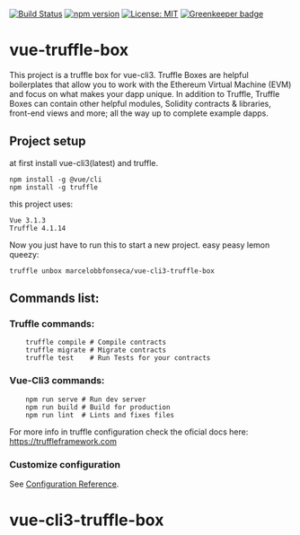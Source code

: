 [![Build Status](https://travis-ci.com/marcelobbfonseca/vue-cli3-truffle-box.svg?branch=master)](https://travis-ci.com/marcelobbfonseca/vue-cli3-truffle-box) [![npm version](https://badge.fury.io/js/npm.svg)](https://badge.fury.io/js/npm) [![License: MIT](https://img.shields.io/badge/License-MIT-blue.svg)](https://opensource.org/licenses/MIT) [![Greenkeeper badge](https://badges.greenkeeper.io/marcelobbfonseca/vue-cli3-truffle-box.svg)](https://greenkeeper.io/)

# vue-truffle-box

 This project is a truffle box for vue-cli3. Truffle Boxes are helpful boilerplates that allow you to work with the Ethereum Virtual Machine (EVM) and focus on what makes your dapp unique. In addition to Truffle, Truffle Boxes can contain other helpful modules, Solidity contracts & libraries, front-end views and more; all the way up to complete example dapps.



## Project setup

at first install vue-cli3(latest) and truffle.

```
npm install -g @vue/cli
npm install -g truffle
```

this project uses:

	Vue 3.1.3
	Truffle 4.1.14

Now you just have to run this to start a new project. easy peasy lemon queezy:

```
truffle unbox marcelobbfonseca/vue-cli3-truffle-box
```

## Commands list:

### Truffle commands:
```
    truffle compile # Compile contracts
    truffle migrate # Migrate contracts
    truffle test 	# Run Tests for your contracts
```
### Vue-Cli3 commands:
```
    npm run serve # Run dev server
    npm run build # Build for production
    npm run lint  # Lints and fixes files
```

For more info in truffle configuration check the oficial docs here:
https://truffleframework.com

### Customize configuration
See [Configuration Reference](https://cli.vuejs.org/config/).
# vue-cli3-truffle-box
